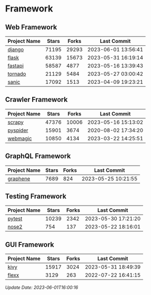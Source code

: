 # Framework

## Web Framework
| Project Name | Stars | Forks | Last Commit |
| ------------ | ----- | ----- | ----------- |
| [django](https://github.com/django/django) | 71195 | 29293 | 2023-06-01 13:56:41 |
| [flask](https://github.com/pallets/flask) | 63139 | 15673 | 2023-05-31 16:19:14 |
| [fastapi](https://github.com/tiangolo/fastapi) | 58587 | 4877 | 2023-05-16 13:39:43 |
| [tornado](https://github.com/tornadoweb/tornado) | 21129 | 5484 | 2023-05-27 03:00:42 |
| [sanic](https://github.com/sanic-org/sanic) | 17092 | 1513 | 2023-04-09 19:23:21 |

## Crawler Framework
| Project Name | Stars | Forks | Last Commit |
| ------------ | ----- | ----- | ----------- |
| [scrapy](https://github.com/scrapy/scrapy) | 47376 | 10006 | 2023-05-16 15:13:02 |
| [pyspider](https://github.com/binux/pyspider) | 15901 | 3674 | 2020-08-02 17:34:20 |
| [webmagic](https://github.com/code4craft/webmagic) | 10850 | 4134 | 2023-03-22 14:25:51 |

## GraphQL Framework
| Project Name | Stars | Forks | Last Commit |
| ------------ | ----- | ----- | ----------- |
| [graphene](https://github.com/graphql-python/graphene) | 7689 | 824 | 2023-05-25 10:21:55 |

## Testing Framework
| Project Name | Stars | Forks | Last Commit |
| ------------ | ----- | ----- | ----------- |
| [pytest](https://github.com/pytest-dev/pytest) | 10239 | 2342 | 2023-05-30 17:21:20 |
| [nose2](https://github.com/nose-devs/nose2) | 754 | 137 | 2023-05-22 18:16:01 |

## GUI Framework
| Project Name | Stars | Forks | Last Commit |
| ------------ | ----- | ----- | ----------- |
| [kivy](https://github.com/kivy/kivy) | 15917 | 3024 | 2023-05-31 18:49:39 |
| [flexx](https://github.com/flexxui/flexx) | 3129 | 263 | 2022-07-22 16:41:15 |

*Update Date: 2023-06-01T16:00:16*